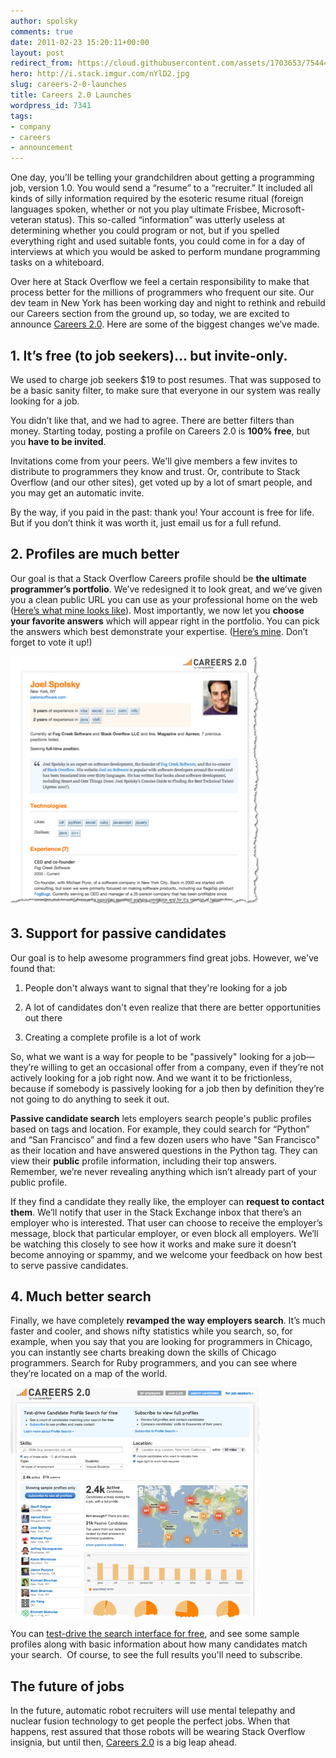 ```yaml
---
author: spolsky
comments: true
date: 2011-02-23 15:20:11+00:00
layout: post
redirect_from: https://cloud.githubusercontent.com/assets/1703653/7544486/6bc13c1a-f59b-11e4-8296-9f641ba48b8d.jpg
hero: http://i.stack.imgur.com/nYlD2.jpg
slug: careers-2-0-launches
title: Careers 2.0 Launches
wordpress_id: 7341
tags:
- company
- careers
- announcement
---
```


One day, you’ll be telling your grandchildren about getting a programming job, version 1.0. You would send a “resume” to a “recruiter.” It included all kinds of silly information required by the esoteric resume ritual (foreign languages spoken, whether or not you play ultimate Frisbee, Microsoft-veteran status). This so-called “information” was utterly useless at determining whether you could program or not, but if you spelled everything right and used suitable fonts, you could come in for a day of interviews at which you would be asked to perform mundane programming tasks on a whiteboard.

Over here at Stack Overflow we feel a certain responsibility to make that process better for the millions of programmers who frequent our site. Our dev team in New York has been working day and night to rethink and rebuild our Careers section from the ground up, so today, we are excited to announce [Careers 2.0](http://careers.stackoverflow.com/). Here are some of the biggest changes we’ve made.


## 1. It’s free (to job seekers)… but invite-only.


We used to charge job seekers $19 to post resumes. That was supposed to be a basic sanity filter, to make sure that everyone in our system was really looking for a job.

You didn’t like that, and we had to agree. There are better filters than money. Starting today, posting a profile on Careers 2.0 is **100% free**, but you **have to be invited**.

Invitations come from your peers. We'll give members a few invites to distribute to programmers they know and trust. Or, contribute to Stack Overflow (and our other sites), get voted up by a lot of smart people, and you may get an automatic invite.

By the way, if you paid in the past: thank you! Your account is free for life. But if you don’t think it was worth it, just email us for a full refund.


## 2. Profiles are much better


Our goal is that a Stack Overflow Careers profile should be **the ultimate programmer’s portfolio**. We’ve redesigned it to look great, and we’ve given you a clean public URL you can use as your professional home on the web ([Here’s what mine looks like](http://careers.stackoverflow.com/spolsky)). Most importantly, we now let you **choose your favorite answers** which will appear right in the portfolio. You can pick the answers which best demonstrate your expertise. ([Here’s mine](http://stackoverflow.com/questions/4342218/issues-with-ands-and-ors-cobol/4342263#4342263). Don’t forget to vote it up!)

[![](/images/wordpress/Careers2Blog2.png)](/images/wordpress/Careers2Blog2.png)


## 3. Support for passive candidates


Our goal is to help awesome programmers find great jobs. However, we've found that:



	
  1. People don't always want to signal that they're looking for a job

	
  2. A lot of candidates don't even realize that there are better opportunities out there

	
  3. Creating a complete profile is a lot of work


So, what we want is a way for people to be "passively" looking for a job—they’re willing to get an occasional offer from a company, even if they’re not actively looking for a job right now. And we want it to be frictionless, because if somebody is passively looking for a job then by definition they’re not going to do anything to seek it out.

**Passive candidate search** lets employers search people's public profiles based on tags and location. For example, they could search for “Python” and “San Francisco” and find a few dozen users who have "San Francisco" as their location and have answered questions in the Python tag. They can view their **public** profile information, including their top answers. Remember, we’re never revealing anything which isn’t already part of your public profile.

If they find a candidate they really like, the employer can **request to contact them**. We’ll notify that user in the Stack Exchange inbox that there’s an employer who is interested. That user can choose to receive the employer’s message, block that particular employer, or even block all employers. We’ll be watching this closely to see how it works and make sure it doesn’t become annoying or spammy, and we welcome your feedback on how best to serve passive candidates.


## 4. Much better search


Finally, we have completely **revamped the way employers search**. It’s much faster and cooler, and shows nifty statistics while you search, so, for example, when you say that you are looking for programmers in Chicago, you can instantly see charts breaking down the skills of Chicago programmers. Search for Ruby programmers, and you can see where they’re located on a map of the world.

[![](/images/wordpress/Careers2Blog.png)](/images/wordpress/Careers2Blog.png)

You can [test-drive the search interface for free](http://careers.stackoverflow.com/employer/candidate-search), and see some sample profiles along with basic information about how many candidates match your search.  Of course, to see the full results you'll need to subscribe.


## The future of jobs


In the future, automatic robot recruiters will use mental telepathy and nuclear fusion technology to get people the perfect jobs. When that happens, rest assured that those robots will be wearing Stack Overflow insignia, but until then, [Careers 2.0](http://careers.stackoverflow.com/) is a big leap ahead.
